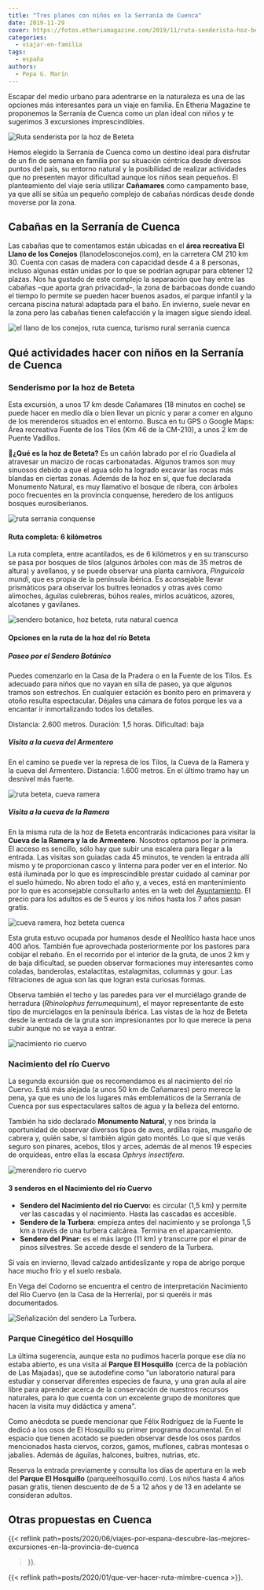 ```yaml
---
title: "Tres planes con niños en la Serranía de Cuenca"
date: 2019-11-29
cover: https://fotos.etheriamagazine.com/2019/11/ruta-senderista-hoz-beteta.jpg
categories: 
  - viajar-en-familia
tags: 
  - españa
authors: 
  - Pepa G. Marín
---
```


Escapar del medio urbano para adentrarse en la naturaleza es una de las opciones más 
interesantes para un viaje en familia. En Etheria Magazine te proponemos la Serranía de 
Cuenca como un plan ideal con niños y te sugerimos 3 excursiones imprescindibles. 

![Ruta senderista por la hoz de Beteta](https://fotos.etheriamagazine.com/2019/11/ruta-senderista-hoz-beteta.jpg "Ruta senderista por la hoz de Beteta. © Pepa García")

Hemos elegido la Serranía de Cuenca como un destino ideal para disfrutar de un fin de 
semana en familia por su situación céntrica desde diversos puntos del país, su entorno 
natural y la posibilidad de realizar actividades que no presenten mayor dificultad 
aunque los niños sean pequeños. El planteamiento del viaje sería utilizar **Cañamares** 
como campamento base, ya que allí se sitúa un pequeño complejo de cabañas nórdicas desde 
donde moverse por la zona. 

## Cabañas en la Serranía de Cuenca

Las cabañas que te comentamos están ubicadas en el **área recreativa El Llano de los 
Conejos** (llanodelosconejos.com), en la carretera CM 210 km 30. Cuenta con casas de 
madera con capacidad desde 4 a 8 personas, incluso algunas están unidas por lo que se 
podrían agrupar para obtener 12 plazas. Nos ha gustado de este complejo la separación 
que hay entre las cabañas –que aporta gran privacidad–, la zona de barbacoas donde 
cuando el tiempo lo permite se pueden hacer buenos asados, el parque infantil y la 
cercana piscina natural adaptada para el baño. En invierno, suele nevar en la zona pero 
las cabañas tienen calefacción y la imagen sigue siendo ideal. 

![el llano de los conejos, ruta cuenca, turismo rural serrania cuenca](https://fotos.etheriamagazine.com/2019/11/alojamiento-rural-familias-cuenca.jpg "Cabaña de El Llano de los Conejos. © P.G.")

## Qué actividades hacer con niños en la Serranía de Cuenca

### Senderismo por la hoz de Beteta

Esta excursión, a unos 17 km desde Cañamares (18 minutos en coche) se puede hacer en 
medio día o bien llevar un picnic y parar a comer en alguno de los merenderos situados 
en el entorno. Busca en tu GPS o Google Maps: Área recreativa Fuente de los Tilos (Km 46 
de la CM-210), a unos 2 km de Puente Vadillos. 

📌**¿Qué es la hoz de Beteta?** Es un cañón labrado por el río Guadiela al atravesar un 
macizo de rocas carbonatadas. Algunos tramos son muy sinuosos debido a que el agua sólo 
ha logrado excavar las rocas más blandas en ciertas zonas. Además de la hoz en sí, que 
fue declarada Monumento Natural, es muy llamativo el bosque de ribera, con árboles poco 
frecuentes en la provincia conquense, heredero de los antiguos bosques eurosiberianos. 

![ruta serrania conquense](https://fotos.etheriamagazine.com/2019/11/hoz-beteta-cuenca.jpg "Cañón del río Guadiela (Cuenca). ©P.G.")

#### Ruta completa: 6 kilómetros

La ruta completa, entre acantilados, es de 6 kilómetros y en su transcurso se pasa por 
bosques de tilos (algunos árboles con más de 35 metros de altura) y avellanos, y se 
puede observar una planta carnívora, _Pinguicola mundi_, que es propia de la península 
ibérica. Es aconsejable llevar prismáticos para observar los buitres leonados y otras 
aves como alimoches, águilas culebreras, búhos reales, mirlos acuáticos, azores, 
alcotanes y gavilanes. 

![sendero botanico, hoz beteta, ruta natural cuenca](https://fotos.etheriamagazine.com/2019/11/hoz-beteta-cuenca-1.jpg "Sendero botánico de la hoz de Beteta (Cuenca). © P.G.")

#### Opciones en la ruta de la hoz del río Beteta

##### Paseo por el Sendero Botánico

Puedes comenzarlo en la Casa de la Pradera o en la Fuente de los Tilos. Es adecuado para 
niños que no vayan en silla de paseo, ya que algunos tramos son estrechos. En cualquier 
estación es bonito pero en primavera y otoño resulta espectacular. Déjales una cámara de 
fotos porque les va a encantar ir inmortalizando todos los detalles. 

Distancia: 2.600 metros. Duración: 1,5 horas. Dificultad: baja 

##### Visita a la cueva del Armentero

En el camino se puede ver la represa de los Tilos, la Cueva de la Ramera y la cueva del 
Armentero. Distancia: 1.600 metros. En el último tramo hay un desnivel más fuerte. 

![ruta beteta, cueva ramera](https://fotos.etheriamagazine.com/2019/11/ruta-beteta-cueva-ramera.jpg "Susurrar a los árboles o convertirse en espeleólogos. Diversión asegurada para los niños. ©P.G.")

##### Visita a la cueva de la Ramera

En la misma ruta de la hoz de Beteta encontrarás indicaciones para visitar la **Cueva de 
la Ramera y la de Armentero**. Nosotros optamos por la primera. El acceso es sencillo, 
sólo hay que subir una escalera para llegar a la entrada. Las visitas son guiadas cada 
45 minutos, te venden la entrada allí mismo y te proporcionan casco y linterna para 
poder ver en el interior. No está iluminada por lo que es imprescindible prestar cuidado 
al caminar por el suelo húmedo. No abren todo el año y, a veces, está en mantenimiento 
por lo que es aconsejable consultarlo antes en la web del 
[Ayuntamiento](http://aytobeteta.es/mis-encantos/cueva-de-la-ramera-2/). El precio para 
los adultos es de 5 euros y los niños hasta los 7 años pasan gratis. 

![cueva ramera, hoz beteta cuenca](https://fotos.etheriamagazine.com/2019/11/cueva-ramera-guia.jpg "Cueva de la Ramera (hoz de Beteta). ©P.G.")

Esta gruta estuvo ocupada por humanos desde el Neolítico hasta hace unos 400 años. 
También fue aprovechada posteriormente por los pastores para cobijar el rebaño. En el 
recorrido por el interior de la gruta, de unos 2 km y de baja dificultad, se pueden 
observar formaciones muy interesantes como coladas, banderolas, estalactitas, 
estalagmitas, columnas y gour. Las filtraciones de agua son las que logran esta curiosas 
formas. 

Observa también el techo y las paredes para ver el murciélago grande de herradura 
(_Rhinolophus ferrumequinum_), el mayor representante de este tipo de murciélagos en la 
península ibérica. Las vistas de la hoz de Beteta desde la entrada de la gruta son 
impresionantes por lo que merece la pena subir aunque no se vaya a entrar. 

![nacimiento rio cuervo](https://fotos.etheriamagazine.com/2019/11/nacimiento-rio-cuervo.jpg "Nacimiento río Cuervo. © PixB")

### Nacimiento del río Cuervo

La segunda excursión que os recomendamos es al nacimiento del río Cuervo. Está más 
alejada (a unos 50 km de Cañamares) pero merece la pena, ya que es uno de los lugares 
más emblemáticos de la Serranía de Cuenca por sus espectaculares saltos de agua y la 
belleza del entorno. 

También ha sido declarado **Monumento Natural**, y nos brinda la oportunidad de observar 
diversos tipos de aves, ardillas rojas, musgaño de cabrera y, quién sabe, si también 
algún gato montés. Lo que sí que verás seguro son pinares, acebos, tilos y arces, además 
de al menos 19 especies de orquídeas, entre ellas la escasa _Ophrys insectifera_. 

![merendero rio cuervo](https://fotos.etheriamagazine.com/2019/11/merendero-rio-cuervo.jpg "Merendero junto al parking del Nacimiento del Río Cuervo.")

#### 3 senderos en el Nacimiento del río Cuervo

- **Sendero del Nacimiento del río Cuervo:** es circular (1,5 km) y permite ver las cascadas y el nacimiento. Hasta las cascadas es accesible.
- **Sendero de la Turbera**: empieza antes del nacimiento y se prolonga 1,5 km a través de una turbera calcárea. Termina en el aparcamiento.
- **Sendero del Pinar**: es el más largo (11 km) y transcurre por el pinar de pinos silvestres. Se accede desde el sendero de la Turbera.

Si vais en invierno, llevad calzado antideslizante y ropa de abrigo porque hace mucho 
frío y el suelo resbala. 

En Vega del Codorno se encuentra el centro de interpretación Nacimiento del Río Cuervo 
(en la Casa de la Herrería), por si queréis ir más documentados. 

![Señalización del sendero La Turbera.](https://fotos.etheriamagazine.com/2019/11/sendero-la-turbera-cuenca.jpg "Señalización del sendero La Turbera. ©P.G.")

### Parque Cinegético del Hosquillo

La última sugerencia, aunque esta no pudimos hacerla porque ese día no estaba abierto, 
es una visita al **Parque El Hosquillo** (cerca de la población de Las Majadas), que se 
autodefine como "un laboratorio natural para estudiar y conservar diferentes especies de 
fauna, y una gran aula al aire libre para aprender acerca de la conservación de nuestros 
recursos naturales, para lo que cuenta con un excelente grupo de monitores que hacen la 
visita muy didáctica y amena". 

Como anécdota se puede mencionar que Félix Rodríguez de la Fuente le dedicó a los osos 
de El Hosquillo su primer programa documental. En el espacio que tienen acotado se 
pueden observar desde los osos pardos mencionados hasta ciervos, corzos, gamos, 
muflones, cabras montesas o jabalíes. Además de águilas, halcones, buitres, nutrias, 
etc. 

Reserva la entrada previamente y consulta los días de apertura en la web del **Parque El 
Hosquillo** (parqueelhosquillo.com). Los niños hasta 4 años pasan gratis, tienen 
descuento de de 5 a 12 años y de 13 en adelante se consideran adultos. 

## Otras propuestas en Cuenca

{{< reflink 
path=posts/2020/06/viajes-por-espana-descubre-las-mejores-excursiones-en-la-provincia-de-cuenca 
>}}. 

{{< reflink path=posts/2020/01/que-ver-hacer-ruta-mimbre-cuenca >}}.
